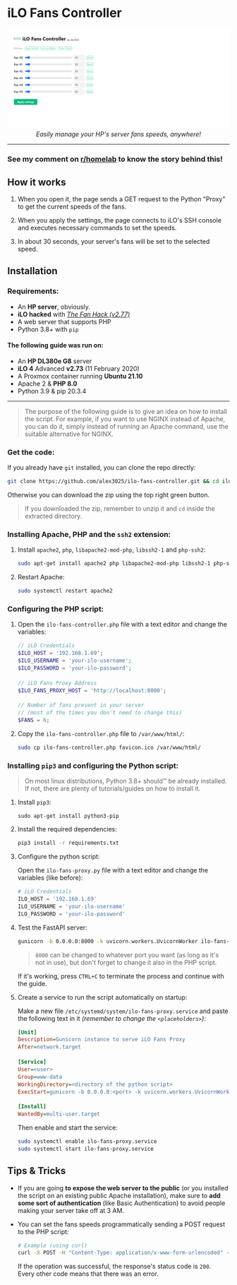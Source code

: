 # iLO Fans Controller

<p align="center">
  <img width="800" src="screenshot.png" alt="Webpage Screenshot">
  <br>
  <i>Easily manage your HP's server fans speeds, anywhere!</i>
</p>

---

### See my comment on [r/homelab](https://www.reddit.com/r/homelab/comments/rcel73/comment/hnu3iyp/?utm_source=share&utm_medium=web2x&context=3) to know the story behind this!


## How it works

1. When you open it, the page sends a GET request to the Python "Proxy" to get the current speeds of the fans.
   
2. When you apply the settings, the page connects to iLO's SSH console and executes necessary commands to set the speeds.

3. In about 30 seconds, your server's fans will be set to the selected speed. 


## Installation

### Requirements:
* An **HP server**, obviously.
* **iLO hacked** with _[The Fan Hack (v2.77)](https://www.reddit.com/r/homelab/comments/sx3ldo/hp_ilo4_v277_unlocked_access_to_fan_controls/)_
* A web server that supports PHP
* Python 3.8+ with `pip`

#### The following guide was run on:
* An **HP DL380e G8** server
* **iLO 4** Advanced **v2.73** (11 February 2020)
* A Proxmox container running **Ubuntu 21.10**
* Apache 2 & **PHP 8.0**
* Python 3.9 & pip 20.3.4

---

> The purpose of the following guide is to give an idea on how to install the script. For example, if you want to use NGINX instead of Apache, you can do it, simply instead of running an Apache command, use the suitable alternative for NGINX.

### Get the code:
If you already have `git` installed, you can clone the repo directly:

```sh
git clone https://github.com/alex3025/ilo-fans-controller.git && cd ilo-fans-controller
```

Otherwise you can download the zip using the top right green button.
> If you downloaded the zip, remember to unzip it and `cd` inside the extracted directory.

### Installing Apache, PHP and the `ssh2` extension:
1. Install `apache2`, `php`, `libapache2-mod-php`, `libssh2-1` and `php-ssh2`:
    ```sh
    sudo apt-get install apache2 php libapache2-mod-php libssh2-1 php-ssh2
    ```

2. Restart Apache:
    ```sh
    sudo systemctl restart apache2
    ```

### Configuring the PHP script:
1. Open the `ilo-fans-controller.php` file with a text editor and change the variables:

    ```php
    // iLO Credentials
    $ILO_HOST = '192.168.1.69';
    $ILO_USERNAME = 'your-ilo-username';
    $ILO_PASSWORD = 'your-ilo-password';

    // iLO Fans Proxy Address
    $ILO_FANS_PROXY_HOST = 'http://localhost:8000';

    // Number of fans present in your server
    // (most of the times you don't need to change this)
    $FANS = 6;
    ```

2. Copy the `ilo-fans-controller.php` file to `/var/www/html/`:
    ```sh
    sudo cp ilo-fans-controller.php favicon.ico /var/www/html/
    ```

### Installing `pip3` and configuring the Python script:
> On most linux distributions, Python 3.8+ should™ be already installed.<br>
> If not, there are plenty of tutorials/guides on how to install it.
1. Install `pip3`:
    ```
    sudo apt-get install python3-pip
    ```

2. Install the required dependencies:
    ```sh
    pip3 install -r requirements.txt
    ```

3. Configure the python script:

    Open the `ilo-fans-proxy.py` file with a text editor and change the variables (like before):

    ```py
    # iLO Credentials
    ILO_HOST = '192.168.1.69'
    ILO_USERNAME = 'your-ilo-username'
    ILO_PASSWORD = 'your-ilo-password'
    ```

4. Test the FastAPI server:
    ```sh
    gunicorn -b 0.0.0.0:8000 -k uvicorn.workers.UvicornWorker ilo-fans-proxy:app
    ```
    > `8000` can be changed to whatever port you want (as long as it's not in use), but don't forget to change it also in the PHP script.

    If it's working, press `CTRL+C` to terminate the process and continue with the guide.

5. Create a service to run the script automatically on startup:

    Make a new file `/etc/systemd/system/ilo-fans-proxy.service` and paste the following text in it _(remember to change the `<placeholders>`)_:
    
    ```ini
    [Unit]
    Description=Gunicorn instance to serve iLO Fans Proxy
    After=network.target

    [Service]
    User=<user>
    Group=www-data
    WorkingDirectory=<directory of the python script>
    ExecStart=gunicorn -b 0.0.0.0:<port> -k uvicorn.workers.UvicornWorker ilo-fans-proxy:app

    [Install]
    WantedBy=multi-user.target
    ```

    Then enable and start the service:

    ```sh
    sudo systemctl enable ilo-fans-proxy.service
    sudo systemctl start ilo-fans-proxy.service
    ```

## Tips & Tricks
* If you are going **to expose the web server to the public** (or you installed the script on an existing public Apache installation), make sure to **add some sort of authentication** (like Basic Authentication) to avoid people making your server take off at 3 AM.

* You can set the fans speeds programmatically sending a POST request to the PHP script:
    ```sh
    # Example (using curl)
    curl -X POST -H "Content-Type: application/x-www-form-urlencoded" -d "fan-0=50&fan-3=25..." http://<server ip>/ilo-fans-controller.php
    ```
    If the operation was successful, the response's status code is `200`.
    <br>
    Every other code means that there was an error.

